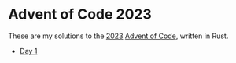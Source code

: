 # Advent of Code 2023

These are my solutions to the [2023](https://adventofcode.com/2023/) [Advent of Code](https://adventofcode.com/), written in Rust.

- [Day 1](day1/)